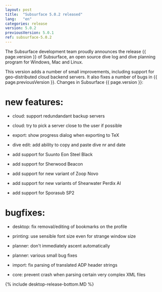 ```yaml
---
layout: post
title:  "Subsurface 5.0.2 released"
lang:   "en"
categories: release
version: 5.0.2
previousVersion: 5.0.1
ref: subsurface-5.0.2
---
```


The Subsurface development team proudly announces the release {{ page.version }} of Subsurface, an open source dive log and dive planning program for Windows, Mac and Linux.

This version adds a number of small improvements, including support for geo-distributed cloud backend servers. It also fixes a number of bugs in {{ page.previousVersion }}. Changes in Subsurface {{ page.version }}:

# new features:

- cloud: support redundandant backup servers

- cloud: try to pick a server close to the user if possible

- export: show progress dialog when exporting to TeX

- dive edit: add ability to copy and paste dive nr and date

- add support for Suunto Eon Steel Black

- add support for Sherwood Beacon

- add support for new variant of Zoop Novo

- add support for new variants of Shearwater Perdix AI

- add support for Sporasub SP2

# bugfixes:

- desktop: fix removal/editing of bookmarks on the profile

- printing: use sensible font size even for strange window size

- planner: don't immediately ascent automatically

- planner: various small bug fixes

- import: fix parsing of translated ADP header strings

- core: prevent crash when parsing certain very complex XML files

{% include desktop-release-bottom.MD %}
